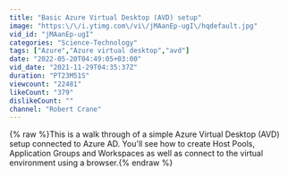 ```yaml
---
title: "Basic Azure Virtual Desktop (AVD) setup"
image: "https:\/\/i.ytimg.com\/vi\/jMAanEp-ugI\/hqdefault.jpg"
vid_id: "jMAanEp-ugI"
categories: "Science-Technology"
tags: ["Azure","Azure virtual desktop","avd"]
date: "2022-05-20T04:49:05+03:00"
vid_date: "2021-11-29T04:35:37Z"
duration: "PT23M51S"
viewcount: "22481"
likeCount: "379"
dislikeCount: ""
channel: "Robert Crane"
---
```

{% raw %}This is a walk through of a simple Azure Virtual Desktop (AVD) setup connected to Azure AD. You'll see how to create Host Pools, Application Groups and Workspaces as well as connect to the virtual environment using a browser.{% endraw %}
